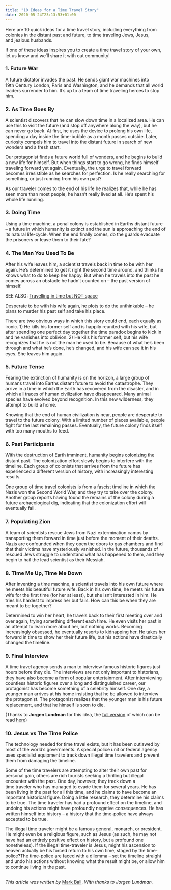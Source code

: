 ```yaml
---
title: "10 Ideas for a Time Travel Story"
date: 2020-05-24T23:13:53+01:00
---
```


<p>Here are 10 quick ideas for a time travel&nbsp;story, including everything from colonies in the distant past and future, to time traveling Jews, Jesus, and&nbsp;jealous&nbsp;husbands.</p>
<p><span><a href="https://web.archive.org/web/20191120090008/http://i0.wp.com/www.scifiideas.com/wp-content/uploads/2012/09/time-travel-4.png" rel="lightbox[1821]"></a>If one of these ideas inspires you to create a time travel story of your own, let us know and we&rsquo;ll share it with out community!</span></p>
<h3>1. Future War</h3>
<p>A future dictator invades the past. He sends giant war machines into 19th&nbsp;Century&nbsp;London, Paris and Washington, and he demands that all world leaders surrender to him. It&rsquo;s up to a team of time traveling heroes to stop him.</p>
<h3>2. As Time Goes By</h3>
<p>A scientist discovers that he can slow down time in a localized area. He can use this to visit the future (and stop off anywhere along the way), but he can never go back. At first, he uses the device to&nbsp;prolong&nbsp;his own life, spending a day inside the time-bubble as a month passes outside. Later, curiosity compels him to travel into the distant future in search of new wonders and&nbsp;a fresh start.</p>
<p>Our protagonist&nbsp;finds&nbsp;a future world full of wonders, and he begins to build a new life for himself. But when things start to go wrong, he finds himself traveling forward yet again. Eventually, the urge to travel forward becomes&nbsp;irresistible&nbsp;as he searches for perfection. Is he really searching for something, or just running from his own past?</p>
<p>As our&nbsp;traveler&nbsp;comes to the end of his life he realizes that, while he has seen more than most people, he hasn&rsquo;t really lived at all. He&rsquo;s spent his whole life running.</p>
<h3>3. Doing Time</h3>
<p>Using a time machine, a penal colony is established in Earths distant future &ndash; a future in which humanity is extinct and the sun is approaching the end of its natural&nbsp;life-cycle. When the end finally comes, do the guards evacuate the prisoners or leave them to their fate?</p>
<h3>4. The Man You Used To Be</h3>
<p>After his wife leaves him, a scientist travels back in time to be with her again. He&rsquo;s determined to get it right the second time around, and thinks he knows what to do to keep her happy. But when he travels into the past he comes across an obstacle he hadn&rsquo;t counted on &ndash; the past version of himself.</p>
<div><a href="https://web.archive.org/web/20191120090008/http://www.scifiideas.com/science-2/traveling-through-time-and-not-space/"></a>
<p>SEE ALSO: <a href="https://web.archive.org/web/20191120090008/http://www.scifiideas.com/science-2/traveling-through-time-and-not-space/">Travelling in time but NOT space</a></p>
</div>
<p>Desperate to be with his wife again, he plots to do the unthinkable &ndash; he plans to murder his past self and take his place.</p>
<p>There are two obvious ways in which this story could end, each equally as ironic. 1) He kills his former self and is happily reunited with his wife, but after spending one perfect day together the time paradox begins to kick in and he vanishes into oblivion. 2) He kills his former self, but his wife recognizes that he is not the man he used to be. Because of what he&rsquo;s been through and what he&rsquo;s done, he&rsquo;s changed, and his wife can see it in his eyes. She leaves him again.</p>
<h3>5. Future Tense</h3>
<p>Fearing the extinction of humanity is on the horizon, a large group of humans travel into Earths distant future to avoid the catastrophe. They arrive in a time in which the Earth has&nbsp;recovered&nbsp;from the disaster, and&nbsp;in which all traces of human civilization have disappeared. Many animal species have evolved beyond recognition. In this new wilderness, they attempt to build a home.</p>
<p>Knowing that the end of human civilization is near, people are desperate to travel to the future colony. With a limited number of places available, people fight for the last remaining passes. Eventually, the future colony finds itself with too many mouths to feed.</p>
<h3>6. Past Participants</h3>
<p>With the destruction of Earth imminent, humanity begins colonizing the distant past. The colonization effort slowly begins to interfere with the timeline. Each group of colonists that arrives from the future has experienced a different version of history, with increasingly interesting results.</p>
<p>One group of time travel colonists is from a fascist timeline in which the Nazis won the Second World War, and they try to take over the colony. Another group reports having found the remains of the colony during a future archaeological dig, indicating that the colonization effort will eventually fail.</p>
<h3>7. Populating Zion</h3>
<p>A team of scientists rescue Jews from Nazi extermination camps by transporting them forward in time just before the moment of&nbsp;their&nbsp;deaths. Nazis are confounded when they open the doors to gas chambers and find that their victims have mysteriously vanished. In the future, thousands of rescued Jews struggle to understand what has happened to them, and they begin to hail the lead scientist as their Messiah.</p>
<h3>8. Time Me Up, Time Me Down</h3>
<p>After inventing a time machine, a scientist travels into his own future where he meets his beautiful future wife. Back in his own time, he meets his future wife for the first time (for her at least), but she isn&rsquo;t interested in him. He tries his hardest to impress her but fails. How can this be when they are meant to be together?</p>
<p>Determined to win her heart, he travels back to their first meeting over and over again, trying something different each time. He even visits her past in an attempt to learn more about her, but nothing works. Becoming increasingly obsessed, he eventually resorts to kidnapping her. He takes her forward in time to show her their future life, but his actions have drastically changed the timeline.</p>
<h3>9. Final Interview</h3>
<p>A time travel agency sends a man to interview famous historic figures just hours before they die. The interviews are not only important to historians, they have also become a form of popular entertainment. After interviewing countless historic figures over a long and distinguished career, our protagonist has become something of a celebrity himself. One day, a younger man arrives at his home insisting that he be allowed to interview the protagonist. The protagonist realizes that the younger man is his future replacement, and that he himself is soon to die.</p>
<p>(Thanks to&nbsp;<strong>Jorgen Lundman</strong> for this idea, the <a title="Story Idea: Final Interview" href="https://web.archive.org/web/20191120090008/http://www.scifiideas.com/sfi/story-ideas/story-idea-end-of-the-line/">full version</a> of which can be read <a title="Story Idea: Final Interview" href="https://web.archive.org/web/20191120090008/http://www.scifiideas.com/sfi/story-ideas/story-idea-end-of-the-line/">here</a>)</p>
<h3>10. Jesus vs The Time Police</h3>
<p>The technology needed for time travel exists, but it has been outlawed by most of the world&rsquo;s governments.&nbsp;A special police unit or federal agency uses specialist equipment to track down illegal time&nbsp;travelers&nbsp;and prevent them from damaging the timeline.</p>
<p>Some of the time travelers are attempting to alter their own past for personal gain, others are rich tourists seeking a thrilling but illegal encounter with the past.&nbsp;One day, however, they track down a time&nbsp;traveler&nbsp;who has managed to evade them for several years. He has been living in the past for all this time, and he claims to have become an important historical figure. Doing a little research, they determine his claims to be true. The time&nbsp;traveler&nbsp;has had a profound effect on the timeline, and undoing his actions might have profoundly negative&nbsp;consequences. He has written himself into history &ndash; a history that the time-police have always accepted to be true.</p>
<p>The illegal time&nbsp;traveler&nbsp;might be a famous general, monarch, or president. He might even be a religious figure, such as Jesus (as such, he may not have had an entirely positive effect on history, but a profound one nonetheless). If the illegal time-traveler is Jesus, might his&nbsp;ascension&nbsp;to heaven actually be his forced return to his own time, staged by the time-police?The time-police are faced with a dilemma &ndash; set the timeline straight and undo his actions without knowing what the result might be, or allow him to continue living in the past.</p>
<p><br /> <em>This article was written by</em> <a title="Mark Ball - Freelance Writer" href="https://web.archive.org/web/20191120090008/http://www.markballwriter.com/">Mark Ball</a>. <em>With thanks to&nbsp;Jorgen Lundman.</em></p>
